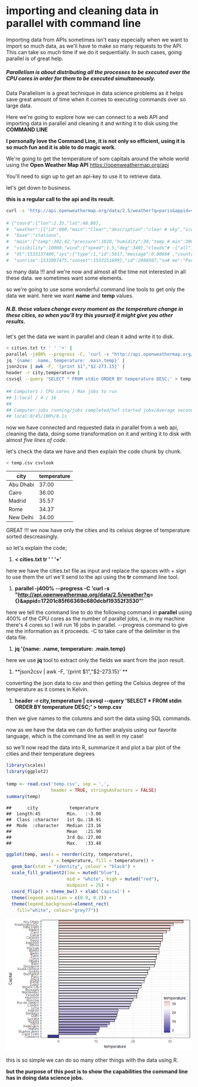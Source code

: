 importing and cleaning data in parallel with command line
================

Importing data from APIs sometimes isn't easy especially when we want to import so much data, as we'll have to make so many requests to the API. This can take so much time if we do it sequentially. In such cases, going parallel is of great help.

##### Parallelism is about distributing all the processes to be executed over the CPU cores in order for them to be executed simultaneously.

Data Parallelism is a great technique in data science problems as it helps save great amount of time when it comes to executing commands over so large data.

Here we're going to explore how we can connect to a web API and importing data in parallel and cleaning it and writing it to disk using the **COMMAND LINE**

**I personally love the Command Line, it is not only so efficient, using it is so much fun and it is able to do magic work.**

We're going to get the temperature of som capitals around the whole world using the **Open Weather Map API** <https://openweathermap.org/api>

You'll need to sign up to get an api-key to use it to retrieve data.

let's get down to business.

**this is a regular call to the api and its result.**

``` bash
curl -s 'http://api.openweathermap.org/data/2.5/weather?q=paris&appid=<your-api-key>'

# {"coord":{"lon":2.35,"lat":48.86},
#  "weather":[{"id":800,"main":"Clear","description":"clear # sky","icon":"01d"}],
#  "base":"stations",
#  "main":{"temp":302.42,"pressure":1020,"humidity":39,"temp_# min":300.15,"temp_max":304.15},
#  "visibility":10000,"wind":{"speed":1.5,"deg":340},"clouds"# :{"all":0},
#  "dt":1533137400,"sys":{"type":1,"id":5617,"message":0.0066# ,"country":"FR",
#  "sunrise":1533097475,"sunset":1533151699},"id":2988507,"na# me":"Paris","cod":200}
```

so many data !!! and we're now and almost all the time not interested in all these data. we sometimes want some elements.

so we're going to use some wonderful command line tools to get only the data we want. here we want **name** and **temp** values.

##### N.B. these values change every moment as the temperature change in these cities, so when you'll try this yourself it might give you other results.

let's get the data we want in parallel and clean it adnd write it to disk.

``` bash
< cities.txt tr ' ' '+' | 
parallel -j400% --progress -C, 'curl -s "http://api.openweathermap.org/data/2.5/weather?q={}&appid=<your-api-key>"' | 
jq '{name: .name, temperature: .main.temp}' | 
json2csv | awk -F, '{print $1","$2-273.15}' | 
header -r city,temperature | 
csvsql --query 'SELECT * FROM stdin ORDER BY temperature DESC;' > temp.csv 

## Computers / CPU cores / Max jobs to run
## 1:local / 4 / 16
## 
## Computer:jobs running/jobs completed/%of started jobs/Average seconds to complete
## local:0/45/100%/0.1s
```

now we have connected and requested data in parallel from a web api, cleaning the data, doing some transformation on it and writing it to disk with almost *five lines of code*.

let's check the data we have and then explain the code chunk by chunk.

``` bash
< temp.csv csvlook
```

| city      | temperature |
|-----------|-------------|
| Abu Dhabi | 37.00       |
| Cairo     | 36.00       |
| Madrid    | 35.57       |
| Rome      | 34.37       |
| New Delhi | 34.00       |

GREAT !!! we now have only the cities and its celsius degree of temperature sorted descreasingly.

so let's explain the code;

1.  **&lt; cities.txt tr ' ' '+'**

here we have the cities.txt file as input and replace the spaces with + sign to use them the url we'll send to the api using the **tr** command line tool.

1.  **parallel -j400% --progress -C 'curl -s "<http://api.openweathermap.org/data/2.5/weather?q>={}&appid=17201c85f66369c680dcbf19352f3530"'**

here we tell the command line to do the following command in **parallel** using 400% of the CPU cores as the number of parallel jobs, i.e, in my machine there's 4 cores so I will run 16 jobs in parallel. --progress command to give me the information as it proceeds. -C to take care of the delimiter in the data file.

1.  **jq '{name: .name, temperature: .main.temp}**

here we use **jq** tool to extract only the fields we want from the json result.

1.  **json2csv | awk -F, '{print $1","$2-273.15}' **

converting the json data to csv and then getting the Celsius degree of the temperature as it comes in Kelvin.

1.  **header -r city,temperature |** **csvsql --query 'SELECT \* FROM stdin ORDER BY temperature DESC;' &gt; temp.csv**

then we give names to the columns and sort the data using SQL commands.

now as we have the data we can do further analysis using our favorite language, which is the command line as well in my case!

so we'll now read the data into R, summarize it and plot a bar plot of the cities and their temperature degrees

``` r
library(scales)
library(ggplot2)

temp <- read.csv('temp.csv', sep = ',', 
                 header = TRUE, stringsAsFactors = FALSE)
summary(temp)
```

    ##      city            temperature   
    ##  Length:45          Min.   :-3.00  
    ##  Class :character   1st Qu.:18.91  
    ##  Mode  :character   Median :23.16  
    ##                     Mean   :21.90  
    ##                     3rd Qu.:27.00  
    ##                     Max.   :33.48

``` r
ggplot(temp, aes(x = reorder(city, temperature), 
                 y = temperature, fill = temperature)) +
  geom_bar(stat = "identity", colour = "black") + 
  scale_fill_gradient2(low = muted("blue"), 
                       mid = "white", high = muted("red"),
                       midpoint = 25) + 
  coord_flip() + theme_bw() + xlab('Capital') +
  theme(legend.position = c(0.9, 0.2)) +
  theme(legend.background=element_rect(
    fill="white", colour="grey77"))
```

![](command_line_parallel_files/figure-markdown_github/bar%20plot-1.png)

this is so simple we can do so many other things with the data using R.

**but the purpose of this post is to show the capabilities the command line has in doing data science jobs.**
